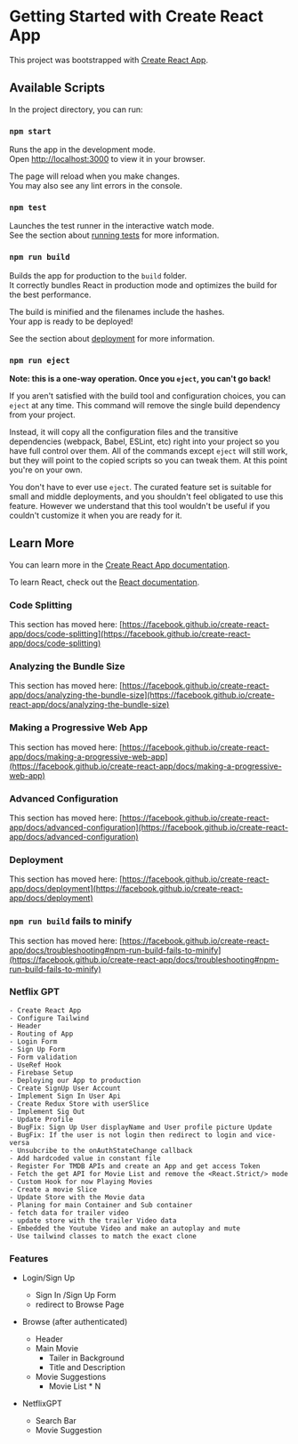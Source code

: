 # Getting Started with Create React App

This project was bootstrapped with [Create React App](https://github.com/facebook/create-react-app).

## Available Scripts

In the project directory, you can run:

### `npm start`

Runs the app in the development mode.\
Open [http://localhost:3000](http://localhost:3000) to view it in your browser.

The page will reload when you make changes.\
You may also see any lint errors in the console.

### `npm test`

Launches the test runner in the interactive watch mode.\
See the section about [running tests](https://facebook.github.io/create-react-app/docs/running-tests) for more information.

### `npm run build`

Builds the app for production to the `build` folder.\
It correctly bundles React in production mode and optimizes the build for the best performance.

The build is minified and the filenames include the hashes.\
Your app is ready to be deployed!

See the section about [deployment](https://facebook.github.io/create-react-app/docs/deployment) for more information.

### `npm run eject`

**Note: this is a one-way operation. Once you `eject`, you can't go back!**

If you aren't satisfied with the build tool and configuration choices, you can `eject` at any time. This command will remove the single build dependency from your project.

Instead, it will copy all the configuration files and the transitive dependencies (webpack, Babel, ESLint, etc) right into your project so you have full control over them. All of the commands except `eject` will still work, but they will point to the copied scripts so you can tweak them. At this point you're on your own.

You don't have to ever use `eject`. The curated feature set is suitable for small and middle deployments, and you shouldn't feel obligated to use this feature. However we understand that this tool wouldn't be useful if you couldn't customize it when you are ready for it.

## Learn More

You can learn more in the [Create React App documentation](https://facebook.github.io/create-react-app/docs/getting-started).

To learn React, check out the [React documentation](https://reactjs.org/).

### Code Splitting

This section has moved here: [https://facebook.github.io/create-react-app/docs/code-splitting](https://facebook.github.io/create-react-app/docs/code-splitting)

### Analyzing the Bundle Size

This section has moved here: [https://facebook.github.io/create-react-app/docs/analyzing-the-bundle-size](https://facebook.github.io/create-react-app/docs/analyzing-the-bundle-size)

### Making a Progressive Web App

This section has moved here: [https://facebook.github.io/create-react-app/docs/making-a-progressive-web-app](https://facebook.github.io/create-react-app/docs/making-a-progressive-web-app)

### Advanced Configuration

This section has moved here: [https://facebook.github.io/create-react-app/docs/advanced-configuration](https://facebook.github.io/create-react-app/docs/advanced-configuration)

### Deployment

This section has moved here: [https://facebook.github.io/create-react-app/docs/deployment](https://facebook.github.io/create-react-app/docs/deployment)

### `npm run build` fails to minify

This section has moved here: [https://facebook.github.io/create-react-app/docs/troubleshooting#npm-run-build-fails-to-minify](https://facebook.github.io/create-react-app/docs/troubleshooting#npm-run-build-fails-to-minify)

### Netflix GPT

    - Create React App
    - Configure Tailwind
    - Header
    - Routing of App
    - Login Form
    - Sign Up Form
    - Form validation
    - UseRef Hook
    - Firebase Setup
    - Deploying our App to production
    - Create SignUp User Account
    - Implement Sign In User Api
    - Create Redux Store with userSlice
    - Implement Sig Out
    - Update Profile
    - BugFix: Sign Up User displayName and User profile picture Update
    - BugFix: If the user is not login then redirect to login and vice-versa
    - Unsubcribe to the onAuthStateChange callback
    - Add hardcoded value in constant file
    - Register For TMDB APIs and create an App and get access Token
    - Fetch the get API for Movie List and remove the <React.Strict/> mode
    - Custom Hook for now Playing Movies
    - Create a movie Slice
    - Update Store with the Movie data
    - Planing for main Container and Sub container
    - fetch data for trailer video
    - update store with the trailer Video data
    - Embedded the Youtube Video and make an autoplay and mute
    - Use tailwind classes to match the exact clone

### Features

- Login/Sign Up
  - Sign In /Sign Up Form
  - redirect to Browse Page
- Browse (after authenticated)

  - Header
  - Main Movie
    - Tailer in Background
    - Title and Description
  - Movie Suggestions
    - Movie List \* N

- NetflixGPT
  - Search Bar
  - Movie Suggestion
